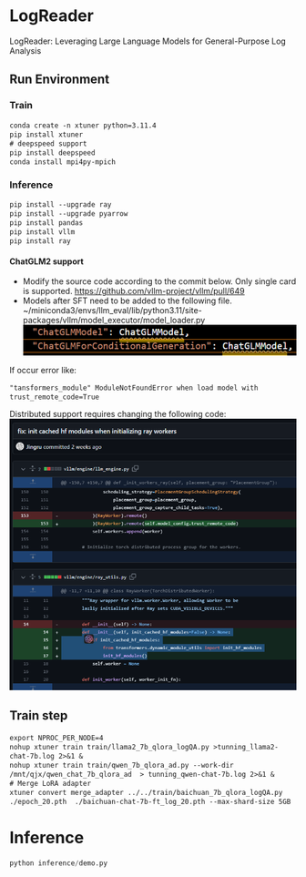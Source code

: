 # LogReader
LogReader: Leveraging Large Language Models for General-Purpose Log Analysis

## Run Environment 
### Train
```shell
conda create -n xtuner python=3.11.4
pip install xtuner
# deepspeed support
pip install deepspeed
conda install mpi4py-mpich
```
### Inference
```shell
pip install --upgrade ray
pip install --upgrade pyarrow
pip install pandas
pip install vllm
pip install ray
```
#### ChatGLM2 support

- Modify the source code according to the commit below. Only single card is supported. <a> https://github.com/vllm-project/vllm/pull/649 </a>
- Models after SFT need to be added to the following file.
<a> ~/miniconda3/envs/llm_eval/lib/python3.11/site-packages/vllm/model_executor/model_loader.py </a>
![Alt text](image.png)

If occur error like:
```
"tansformers_module" ModuleNotFoundError when load model with trust_remote_code=True
```
Distributed support requires changing the following code:
![Alt text](image-1.png)

## Train step
```shell
export NPROC_PER_NODE=4
nohup xtuner train train/llama2_7b_qlora_logQA.py >tunning_llama2-chat-7b.log 2>&1 &
nohup xtuner train train/qwen_7b_qlora_ad.py --work-dir /mnt/qjx/qwen_chat_7b_qlora_ad  > tunning_qwen-chat-7b.log 2>&1 &
# Merge LoRA adapter
xtuner convert merge_adapter ../../train/baichuan_7b_qlora_logQA.py  ./epoch_20.pth  ./baichuan-chat-7b-ft_log_20.pth --max-shard-size 5GB
```
# Inference 
```python
python inference/demo.py
```
